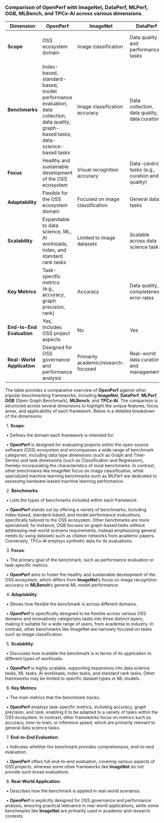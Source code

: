 ### Comparison of OpenPerf with ImageNet, DataPerf, MLPerf, OGB, MLBench, and TPCx-AI across various dimensions.

| **Dimension**              | **OpenPerf**                                                 | **ImageNet**                        | **DataPerf**                                    | **MLPerf**                                   | **OGB**                                                      | **MLBench**                                     | **TPCx-AI**                                     |
| -------------------------- | ------------------------------------------------------------ | ----------------------------------- | ----------------------------------------------- | -------------------------------------------- | ------------------------------------------------------------ | ----------------------------------------------- | ----------------------------------------------- |
| **Scope**                  | OSS ecosystem domain                                         | Image classification                | Data quality and performance tasks              | ML performance across hardware               | Graph-based ML tasks                                         | ML model benchmarking across domains            | AI performance in data-centric workloads        |
| **Benchmarks**             | Index-based, standard-based, model performance evaluation, data collection, data quality, graph-based tasks, data-science-based tasks | Image classification accuracy       | Data collection, data quality, data curation    | Training/inference performance across models | Graph-based tasks (e.g., link prediction, node classification) | Model performance evaluation in different tasks | AI training and inference performance           |
| **Focus**                  | Healthy and sustainable development of the OSS ecosystem     | Visual recognition accuracy         | Data-centric tasks (e.g., curation and quality) | Hardware/software ML performance             | Graph structure and performance                              | ML model performance across tasks               | AI system scalability and efficiency            |
| **Adaptability**           | Flexible for the OSS ecosystem domain                        | Focused on image classification     | General data tasks                              | General-purpose ML models                    | Focused on graph-based learning                              | General-purpose ML benchmarking                 | General AI workloads                            |
| **Scalability**            | Expandable to data science, ML, AI workloads, index, and standard rank tasks | Limited to image datasets           | Scalable across data science tasks              | Scalable across ML models and hardware       | Scalable for graph-based ML tasks                            | Scalable to different ML domains                | Scalable to AI workloads across various tasks   |
| **Key Metrics**            | Task-specific metrics (e.g., accuracy, graph precision, rank) | Accuracy                            | Data quality, completeness, error rates         | Time-to-train, inference speed, accuracy     | Task-specific metrics (e.g., precision, recall)              | Model accuracy, efficiency, scalability         | AI model efficiency, throughput, scalability    |
| **End-to-End Evaluation**  | Yes, includes OSS project aspects                            | No                                  | Yes                                             | Yes                                          | No                                                           | Yes                                             | Yes                                             |
| **Real-World Application** | Designed for OSS governance and performance analysis         | Primarily academic/research-focused | Real-world data curation and management         | Applied to real-world ML use cases           | Mainly academic/research                                     | Applied to real-world ML systems                | AI-centric workloads in enterprise applications |

The table provides a comparative overview of **OpenPerf** against other popular benchmarking frameworks, including **ImageNet**, **DataPerf**, **MLPerf**, **OGB** (Open Graph Benchmark), **MLBench**, and **TPCx-AI**. The comparison is structured across several dimensions to highlight the unique features, focus areas, and applicability of each framework. Below is a detailed breakdown of the dimensions:



​	1.	**Scope**:

​	•	Defines the domain each framework is intended for.

​	•	**OpenPerf** is designed for evaluating projects within the open-source software (OSS) ecosystem and encompasses a wide range of benchmark categories, including data type dimensions (such as Graph and Time-Series) and task dimensions (such as Classification and Regression), thereby incorporating the characteristics of most benchmarks. In contrast, other benchmarks like ImageNet focus on image classification, while specialized machine learning benchmarks such as MLPerf are dedicated to assessing hardware-based machine learning performance.

​	2.	**Benchmarks**:

​	•	Lists the types of benchmarks included within each framework.

​	•	**OpenPerf** stands out by offering a variety of benchmarks, including index-based, standard-based, and model performance evaluations, specifically tailored to the OSS ecosystem. Other benchmarks are more specialized; for instance, OGB focuses on graph-based tasks without addressing real-world scenario requirements, instead emphasizing general needs by using datasets such as citation networks from academic papers. Conversely, TPCx-AI employs synthetic data for its evaluations.

​	3.	**Focus**:

​	•	The primary goal of the benchmark, such as performance evaluation or task-specific metrics.

​	•	**OpenPerf** aims to foster the healthy and sustainable development of the OSS ecosystem, which differs from **ImageNet**’s focus on image recognition accuracy or **MLBench**’s general ML model performance.

​	4.	**Adaptability**:

​	•	Shows how flexible the benchmark is across different domains.

​	•	**OpenPerf** is specifically designed to be flexible across various OSS domains and innovatively categorizes tasks into three distinct layers, making it suitable for a wide range of users, from academia to industry. In contrast, other benchmarks like ImageNet are narrowly focused on tasks such as image classification.

​	5.	**Scalability**:

​	•	Discusses how scalable the benchmark is in terms of its application to different types of workloads.

​	•	**OpenPerf** is highly scalable, supporting expansions into data science tasks, ML tasks, AI workloads, index tasks, and standard rank tasks. Other frameworks may be limited to specific dataset types or ML models.

​	6.	**Key Metrics**:

​	•	The main metrics that the benchmark tracks.

​	•	**OpenPerf** employs task-specific metrics, including accuracy, graph precision, and rank, enabling it to be adapted to a variety of tasks within the OSS ecosystem. In contrast, other frameworks focus on metrics such as accuracy, time-to-train, or inference speed, which are primarily relevant to general data science tasks.

​	7.	**End-to-End Evaluation**:

​	•	Indicates whether the benchmark provides comprehensive, end-to-end evaluation.

​	•	**OpenPerf** offers full end-to-end evaluation, covering various aspects of OSS projects, whereas some other frameworks like **ImageNet** do not provide such broad evaluations.

​	8.	**Real-World Application**:

​	•	Describes how the benchmark is applied in real-world scenarios.

​	•	**OpenPerf** is explicitly designed for OSS governance and performance analysis, ensuring practical relevance in real-world applications, while some benchmarks like **ImageNet** are primarily used in academic and research contexts.
